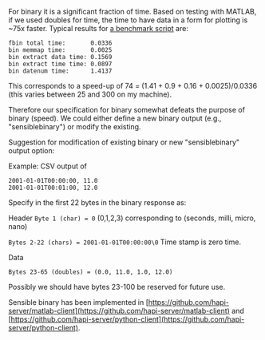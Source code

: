 For binary it is a significant fraction of time. Based on testing with MATLAB, if we used doubles for time, the time to have data in a form for plotting is ~75x faster. Typical results for [a benchmark script](https://github.com/hapi-server/matlab-client/binary_compare.m) are:

```
fbin total time:       0.0336
bin memmap time:       0.0025
bin extract data time: 0.1569
bin extract time time: 0.0897
bin datenum time:      1.4137
```

This corresponds to a speed-up of 74 = (1.41 + 0.9 + 0.16 + 0.0025)/0.0336 (this varies between 25 and 300 on my machine).

Therefore our specification for binary somewhat defeats the purpose of binary (speed). We could either define a new binary output (e.g., "sensiblebinary") or modify the existing.

Suggestion for modification of existing binary or new "sensiblebinary" output option: 

Example: CSV output of
```
2001-01-01T00:00:00, 11.0
2001-01-01T00:01:00, 12.0
```


Specify in the first 22 bytes in the binary response as: 

Header
```Byte 1 (char) = 0``` (0,1,2,3) corresponding to (seconds, milli, micro, nano)

```Bytes 2-22 (chars) = 2001-01-01T00:00:00\0``` Time stamp is zero time.

Data

```Bytes 23-65 (doubles) = (0.0, 11.0, 1.0, 12.0)```

Possibly we should have bytes 23-100 be reserved for future use.

Sensible binary has been implemented in [https://github.com/hapi-server/matlab-client](https://github.com/hapi-server/matlab-client) and [https://github.com/hapi-server/python-client](https://github.com/hapi-server/python-client).
